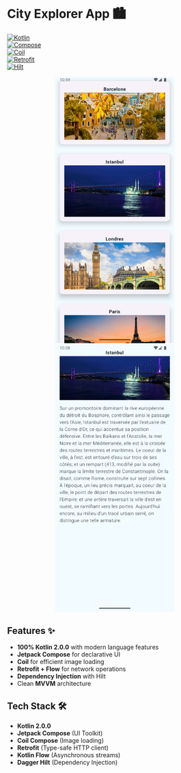 # City Explorer App 🏙️  

[![Kotlin](https://img.shields.io/badge/Kotlin-2.0.0-blue.svg?logo=kotlin)](https://kotlinlang.org)  
[![Compose](https://img.shields.io/badge/Jetpack%20Compose-1.7.0-brightgreen?logo=jetpackcompose)](https://developer.android.com/jetpack/compose)  
[![Coil](https://img.shields.io/badge/Coil-2.5.0-red.svg?logo=coil)](https://coil-kt.github.io/coil/)  
[![Retrofit](https://img.shields.io/badge/Retrofit-2.11.0-orange?logo=square)](https://square.github.io/retrofit/)  
[![Hilt](https://img.shields.io/badge/Dagger%20Hilt-2.50-blueviolet.svg?logo=dagger)](https://dagger.dev/hilt/)  

<div align="center">
  <img src="screenshots/list.png" width="280"/>
  <img src="screenshots/detail.png" width="280"/>
</div>

## Features ✨  
- **100% Kotlin 2.0.0** with modern language features  
- **Jetpack Compose** for declarative UI  
- **Coil** for efficient image loading  
- **Retrofit + Flow** for network operations  
- **Dependency Injection** with Hilt  
- Clean **MVVM** architecture  

## Tech Stack 🛠️  
- **Kotlin 2.0.0**  
- **Jetpack Compose** (UI Toolkit)  
- **Coil Compose** (Image loading)  
- **Retrofit** (Type-safe HTTP client)  
- **Kotlin Flow** (Asynchronous streams)  
- **Dagger Hilt** (Dependency Injection)  
